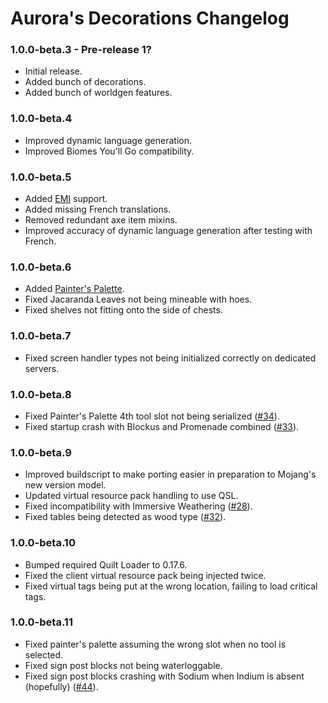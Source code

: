 # Aurora's Decorations Changelog

### 1.0.0-beta.3 - Pre-release 1?

- Initial release.
- Added bunch of decorations.
- Added bunch of worldgen features.

### 1.0.0-beta.4

- Improved dynamic language generation.
- Improved Biomes You'll Go compatibility.

### 1.0.0-beta.5

- Added [EMI] support.
- Added missing French translations.
- Removed redundant axe item mixins.
- Improved accuracy of dynamic language generation after testing with French.

### 1.0.0-beta.6

- Added [Painter's Palette](https://lambdaurora.dev/AurorasDecorations/painter_palette.html).
- Fixed Jacaranda Leaves not being mineable with hoes.
- Fixed shelves not fitting onto the side of chests.

### 1.0.0-beta.7

- Fixed screen handler types not being initialized correctly on dedicated servers.

### 1.0.0-beta.8

- Fixed Painter's Palette 4th tool slot not being serialized ([#34](https://github.com/LambdAurora/AurorasDecorations/issues/34)).
- Fixed startup crash with Blockus and Promenade combined ([#33](https://github.com/LambdAurora/AurorasDecorations/issues/33)).

### 1.0.0-beta.9

- Improved buildscript to make porting easier in preparation to Mojang's new version model.
- Updated virtual resource pack handling to use QSL.
- Fixed incompatibility with Immersive Weathering ([#28](https://github.com/LambdAurora/AurorasDecorations/issues/28)).
- Fixed tables being detected as wood type ([#32](https://github.com/LambdAurora/AurorasDecorations/issues/32)).

### 1.0.0-beta.10

- Bumped required Quilt Loader to 0.17.6.
- Fixed the client virtual resource pack being injected twice.
- Fixed virtual tags being put at the wrong location, failing to load critical tags.

### 1.0.0-beta.11

- Fixed painter's palette assuming the wrong slot when no tool is selected.
- Fixed sign post blocks not being waterloggable.
- Fixed sign post blocks crashing with Sodium when Indium is absent (hopefully) ([#44](https://github.com/LambdAurora/AurorasDecorations/issues/44)).

[EMI]: https://modrinth.com/mod/emi "EMI Modrinth page"
